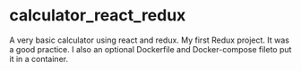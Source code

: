 # calculator_react_redux
A very basic calculator using react and redux. My first Redux project. It was a good practice. I also an optional Dockerfile
and Docker-compose fileto put it in a container.
